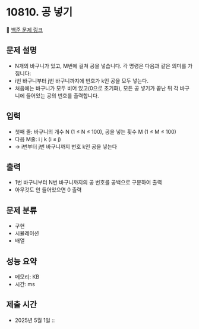 # 10810. 공 넣기
🔗 [백준 문제 링크](https://www.acmicpc.net/problem/10810)

## 문제 설명
- N개의 바구니가 있고, M번에 걸쳐 공을 넣습니다. 각 명령은 다음과 같은 의미를 가집니다:
- i번 바구니부터 j번 바구니까지에 번호가 k인 공을 모두 넣는다.
- 처음에는 바구니가 모두 비어 있고(0으로 초기화), 모든 공 넣기가 끝난 뒤 각 바구니에 들어있는 공의 번호를 출력합니다.
## 입력
- 첫째 줄: 바구니의 개수 N (1 ≤ N ≤ 100), 공을 넣는 횟수 M (1 ≤ M ≤ 100)
- 다음 M줄: i j k (i ≤ j)
- → i번부터 j번 바구니까지 번호 k인 공을 넣는다
## 출력
- 1번 바구니부터 N번 바구니까지의 공 번호를 공백으로 구분하여 출력
- 아무것도 안 들어있으면 0 출력
## 문제 분류
- 구현
- 시뮬레이션
- 배열
## 성능 요약
- 메모리:  KB
- 시간:  ms
## 제출 시간
- 2025년 5월 1일 ::